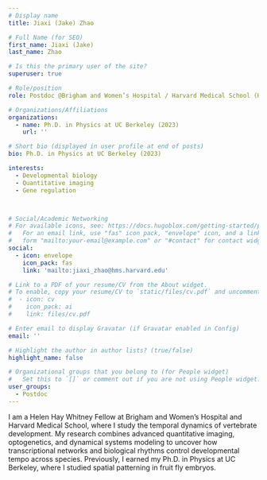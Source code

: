 ```yaml
---
# Display name
title: Jiaxi (Jake) Zhao

# Full Name (for SEO)
first_name: Jiaxi (Jake)
last_name: Zhao

# Is this the primary user of the site?
superuser: true

# Role/position
role: Postdoc @Brigham and Women’s Hospital / Harvard Medical School (Helen Hay Whitney Fellow)

# Organizations/Affiliations
organizations:
  - name: Ph.D. in Physics at UC Berkeley (2023)
    url: ''

# Short bio (displayed in user profile at end of posts)
bio: Ph.D. in Physics at UC Berkeley (2023)

interests:
  - Developmental biology
  - Quantitative imaging
  - Gene regulation



# Social/Academic Networking
# For available icons, see: https://docs.hugoblox.com/getting-started/page-builder/#icons
#   For an email link, use "fas" icon pack, "envelope" icon, and a link in the
#   form "mailto:your-email@example.com" or "#contact" for contact widget.
social:
  - icon: envelope
    icon_pack: fas
    link: 'mailto:jiaxi_zhao@hms.harvard.edu'

# Link to a PDF of your resume/CV from the About widget.
# To enable, copy your resume/CV to `static/files/cv.pdf` and uncomment the lines below.
#  - icon: cv
#    icon_pack: ai
#    link: files/cv.pdf

# Enter email to display Gravatar (if Gravatar enabled in Config)
email: ''

# Highlight the author in author lists? (true/false)
highlight_name: false

# Organizational groups that you belong to (for People widget)
#   Set this to `[]` or comment out if you are not using People widget.
user_groups:
  - Postdoc
---
```


I am a Helen Hay Whitney Fellow at Brigham and Women’s Hospital and Harvard Medical School, where I study the temporal dynamics of vertebrate development. My research combines advanced quantitative imaging, optogenetics, and dynamical systems modeling to uncover how transcriptional networks and biological rhythms control developmental tempo across species. Previously, I earned my Ph.D. in Physics at UC Berkeley, where I studied spatial patterning in fruit fly embryos.